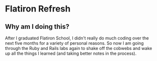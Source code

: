 # Flatiron Refresh

## Why am I doing this?
After I graduated Flatiron School, I didn't really do much coding over the next five months for a variety of personal reasons. So now I am going through the Ruby and Rails labs again to shake off the cobwebs and wake up all the things I learned (and taking better notes in the process).
